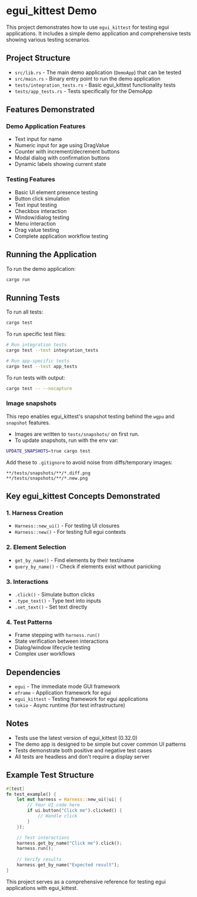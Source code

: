 # egui_kittest Demo

This project demonstrates how to use `egui_kittest` for testing egui applications. It includes a simple demo application and comprehensive tests showing various testing scenarios.

## Project Structure

- `src/lib.rs` - The main demo application (`DemoApp`) that can be tested
- `src/main.rs` - Binary entry point to run the demo application
- `tests/integration_tests.rs` - Basic egui_kittest functionality tests
- `tests/app_tests.rs` - Tests specifically for the DemoApp

## Features Demonstrated

### Demo Application Features

- Text input for name
- Numeric input for age using DragValue
- Counter with increment/decrement buttons
- Modal dialog with confirmation buttons
- Dynamic labels showing current state

### Testing Features

- Basic UI element presence testing
- Button click simulation
- Text input testing
- Checkbox interaction
- Window/dialog testing
- Menu interaction
- Drag value testing
- Complete application workflow testing

## Running the Application

To run the demo application:

```bash
cargo run
```

## Running Tests

To run all tests:

```bash
cargo test
```

To run specific test files:

```bash
# Run integration tests
cargo test --test integration_tests

# Run app-specific tests
cargo test --test app_tests
```

To run tests with output:

```bash
cargo test -- --nocapture
```

### Image snapshots

This repo enables egui_kittest's snapshot testing behind the `wgpu` and `snapshot` features.

- Images are written to `tests/snapshots/` on first run.
- To update snapshots, run with the env var:

```bash
UPDATE_SNAPSHOTS=true cargo test
```

Add these to `.gitignore` to avoid noise from diffs/temporary images:

```gitignore
**/tests/snapshots/**/*.diff.png
**/tests/snapshots/**/*.new.png
```

## Key egui_kittest Concepts Demonstrated

### 1. Harness Creation

- `Harness::new_ui()` - For testing UI closures
- `Harness::new()` - For testing full egui contexts

### 2. Element Selection

- `get_by_name()` - Find elements by their text/name
- `query_by_name()` - Check if elements exist without panicking

### 3. Interactions

- `.click()` - Simulate button clicks
- `.type_text()` - Type text into inputs
- `.set_text()` - Set text directly

### 4. Test Patterns

- Frame stepping with `harness.run()`
- State verification between interactions
- Dialog/window lifecycle testing
- Complex user workflows

## Dependencies

- `egui` - The immediate mode GUI framework
- `eframe` - Application framework for egui
- `egui_kittest` - Testing framework for egui applications
- `tokio` - Async runtime (for test infrastructure)

## Notes

- Tests use the latest version of egui_kittest (0.32.0)
- The demo app is designed to be simple but cover common UI patterns
- Tests demonstrate both positive and negative test cases
- All tests are headless and don't require a display server

## Example Test Structure

```rust
#[test]
fn test_example() {
    let mut harness = Harness::new_ui(|ui| {
        // Your UI code here
        if ui.button("Click me").clicked() {
            // Handle click
        }
    });

    // Test interactions
    harness.get_by_name("Click me").click();
    harness.run();
    
    // Verify results
    harness.get_by_name("Expected result");
}
```

This project serves as a comprehensive reference for testing egui applications with egui_kittest.
